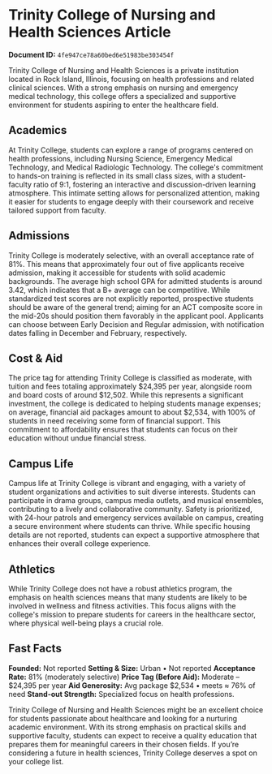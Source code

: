 # Trinity College of Nursing and Health Sciences Article

**Document ID:** `4fe947ce78a60bed6e51983be303454f`

Trinity College of Nursing and Health Sciences is a private institution located in Rock Island, Illinois, focusing on health professions and related clinical sciences. With a strong emphasis on nursing and emergency medical technology, this college offers a specialized and supportive environment for students aspiring to enter the healthcare field.

## Academics
At Trinity College, students can explore a range of programs centered on health professions, including Nursing Science, Emergency Medical Technology, and Medical Radiologic Technology. The college's commitment to hands-on training is reflected in its small class sizes, with a student-faculty ratio of 9:1, fostering an interactive and discussion-driven learning atmosphere. This intimate setting allows for personalized attention, making it easier for students to engage deeply with their coursework and receive tailored support from faculty.

## Admissions
Trinity College is moderately selective, with an overall acceptance rate of 81%. This means that approximately four out of five applicants receive admission, making it accessible for students with solid academic backgrounds. The average high school GPA for admitted students is around 3.42, which indicates that a B+ average can be competitive. While standardized test scores are not explicitly reported, prospective students should be aware of the general trend; aiming for an ACT composite score in the mid-20s should position them favorably in the applicant pool. Applicants can choose between Early Decision and Regular admission, with notification dates falling in December and February, respectively.

## Cost & Aid
The price tag for attending Trinity College is classified as moderate, with tuition and fees totaling approximately $24,395 per year, alongside room and board costs of around $12,502. While this represents a significant investment, the college is dedicated to helping students manage expenses; on average, financial aid packages amount to about $2,534, with 100% of students in need receiving some form of financial support. This commitment to affordability ensures that students can focus on their education without undue financial stress.

## Campus Life
Campus life at Trinity College is vibrant and engaging, with a variety of student organizations and activities to suit diverse interests. Students can participate in drama groups, campus media outlets, and musical ensembles, contributing to a lively and collaborative community. Safety is prioritized, with 24-hour patrols and emergency services available on campus, creating a secure environment where students can thrive. While specific housing details are not reported, students can expect a supportive atmosphere that enhances their overall college experience.

## Athletics
While Trinity College does not have a robust athletics program, the emphasis on health sciences means that many students are likely to be involved in wellness and fitness activities. This focus aligns with the college's mission to prepare students for careers in the healthcare sector, where physical well-being plays a crucial role.

## Fast Facts
**Founded:** Not reported
**Setting & Size:** Urban • Not reported
**Acceptance Rate:** 81% (moderately selective)
**Price Tag (Before Aid):** Moderate – $24,395 per year
**Aid Generosity:** Avg package $2,534 • meets ≈ 76% of need
**Stand-out Strength:** Specialized focus on health professions.

Trinity College of Nursing and Health Sciences might be an excellent choice for students passionate about healthcare and looking for a nurturing academic environment. With its strong emphasis on practical skills and supportive faculty, students can expect to receive a quality education that prepares them for meaningful careers in their chosen fields. If you’re considering a future in health sciences, Trinity College deserves a spot on your college list.
